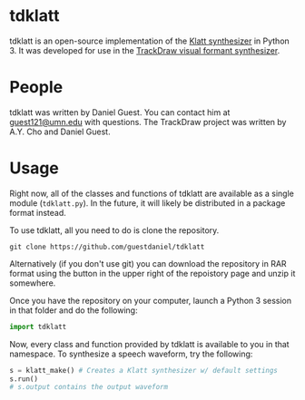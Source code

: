 tdklatt
=======
tdklatt is an open-source implementation of the [Klatt synthesizer][1] in Python 3. It was developed for use in the [TrackDraw visual formant synthesizer][2].

People
======
tdklatt was written by Daniel Guest. You can contact him at guest121@umn.edu with questions. The TrackDraw project was written by A.Y. Cho and Daniel Guest.

Usage
=====
Right now, all of the classes and functions of tdklatt are available as a single module (`tdklatt.py`). In the future, it will likely be distributed in a package format instead.

To use tdklatt, all you need to do is clone the repository.

```
git clone https://github.com/guestdaniel/tdklatt 
```

Alternatively (if you don't use git) you can download the repository in RAR format using the button in the upper right of the repoistory page and unzip it somewhere.

Once you have the repository on your computer, launch a Python 3 session in that folder and do the following:

```python
import tdklatt
```

Now, every class and function provided by tdklatt is available to you in that namespace. To synthesize a speech waveform, try the following:

```python
s = klatt_make() # Creates a Klatt synthesizer w/ default settings
s.run()
# s.output contains the output waveform
```

[1]: http://asa.scitation.org/doi/abs/10.1121/1.383940
[2]: https://github.com/guestdaniel/trackdraw


